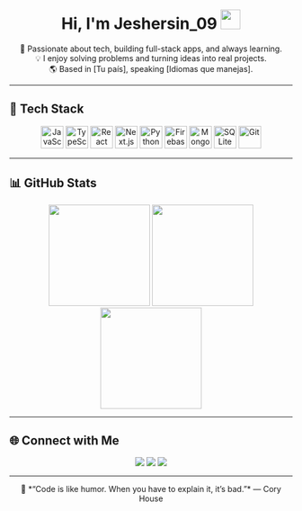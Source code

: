 <h1 align="center">
  <b>Hi, I'm Jeshersin_09</b>
  <img src="https://media.giphy.com/media/hvRJCLFzcasrR4ia7z/giphy.gif" width="35">
</h1>

<p align="center">
  🚀 Passionate about tech, building full-stack apps, and always learning.<br>
  💡 I enjoy solving problems and turning ideas into real projects.<br>
  🌎 Based in [Tu país], speaking [Idiomas que manejas].
</p>

---

## 🧰 Tech Stack
<p align="center">
  <img src="https://cdn.jsdelivr.net/gh/devicons/devicon/icons/javascript/javascript-original.svg" height="40" alt="JavaScript"/>
  <img src="https://cdn.jsdelivr.net/gh/devicons/devicon/icons/typescript/typescript-original.svg" height="40" alt="TypeScript"/>
  <img src="https://cdn.jsdelivr.net/gh/devicons/devicon/icons/react/react-original.svg" height="40" alt="React"/>
  <img src="https://cdn.jsdelivr.net/gh/devicons/devicon/icons/nextjs/nextjs-original.svg" height="40" alt="Next.js"/>
  <img src="https://cdn.jsdelivr.net/gh/devicons/devicon/icons/python/python-original.svg" height="40" alt="Python"/>
  <img src="https://cdn.jsdelivr.net/gh/devicons/devicon/icons/firebase/firebase-plain.svg" height="40" alt="Firebase"/>
  <img src="https://cdn.jsdelivr.net/gh/devicons/devicon/icons/mongodb/mongodb-original.svg" height="40" alt="MongoDB"/>
  <img src="https://cdn.jsdelivr.net/gh/devicons/devicon/icons/sqlite/sqlite-original.svg" height="40" alt="SQLite"/>
  <img src="https://cdn.jsdelivr.net/gh/devicons/devicon/icons/git/git-original.svg" height="40" alt="Git"/>
</p>

---

## 📊 GitHub Stats

<p align="center">
  <img height="180em" src="https://streak-stats.demolab.com?user=JesherI&theme=tokyonight&hide_border=true"/>
  <img height="180em" src="https://github-readme-stats.vercel.app/api?username=JesherI&show_icons=true&count_private=true&theme=tokyonight&hide_border=true&include_all_commits=true"/>
  <img height="180em" src="https://github-readme-stats.vercel.app/api/top-langs/?username=JesherI&layout=compact&theme=tokyonight&hide_border=true"/>
</p>

---

## 🌐 Connect with Me

<p align="center">
  <a href="https://www.linkedin.com/in/jesherI/" target="_blank"><img src="https://img.shields.io/badge/-LinkedIn-0A66C2?style=for-the-badge&logo=linkedin&logoColor=white"/></a>
  <a href="mailto:your.email@example.com"><img src="https://img.shields.io/badge/-Email-D14836?style=for-the-badge&logo=gmail&logoColor=white"/></a>
  <a href="https://github.com/JesherI"><img src="https://img.shields.io/badge/-GitHub-181717?style=for-the-badge&logo=github&logoColor=white"/></a>
</p>

---

<p align="center">
  🧠 *“Code is like humor. When you have to explain it, it’s bad.”* — Cory House
</p>
